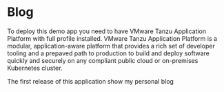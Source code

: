 # Blog

To deploy this demo app you need to have VMware Tanzu Application Platform with full profile installed.
VMware Tanzu Application Platform is a modular, application-aware platform that provides a rich set of developer tooling and a prepaved path to production to build and deploy software quickly and securely on any compliant public cloud or on-premises Kubernetes cluster.

The first release of this application show my personal blog